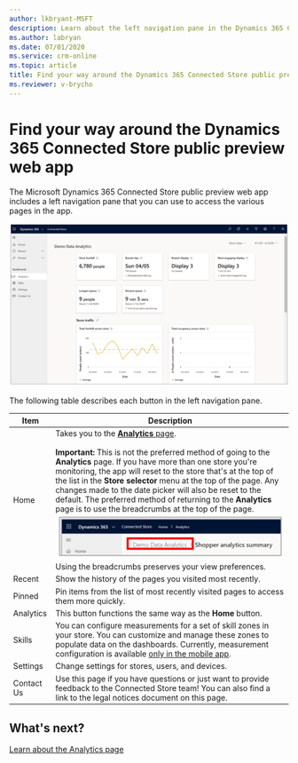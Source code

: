 ```yaml
---
author: lkbryant-MSFT
description: Learn about the left navigation pane in the Dynamics 365 Connected Store public preview web app
ms.author: labryan
ms.date: 07/01/2020
ms.service: crm-online
ms.topic: article
title: Find your way around the Dynamics 365 Connected Store public preview web app
ms.reviewer: v-brycho
---
```


# Find your way around the Dynamics 365 Connected Store public preview web app

The Microsoft Dynamics 365 Connected Store public preview web app includes a left navigation pane that you can use to access the various pages in the app.

![Left navigation pane](media/navigation.PNG "Left navigation pane")

The following table describes each button in the left navigation pane.

|Item|Description|
|-----------------|-----------------------------------------------------------|
|Home|Takes you to the [**Analytics** page](web-app-get-insights.md).<br><br>**Important:** This is not the preferred method of going to the **Analytics** page. If you have more than one store you're monitoring, the app will reset to the store that's at the top of the list in the **Store selector** menu at the top of the page. Any changes made to the date picker will also be reset to the default. The preferred method of returning to the **Analytics** page is to use the breadcrumbs at the top of the page.<br>![Breadcrumb example](media/analytics-49.PNG "Breadcrumb example")<br>Using the breadcrumbs preserves your view preferences.|
|Recent|Show the history of the pages you visited most recently.|
|Pinned|Pin items from the list of most recently visited pages to access them more quickly.|
|Analytics|This button functions the same way as the **Home** button.|
|Skills|You can configure measurements for a set of skill zones in your store. You can customize and manage these zones to populate data on the dashboards. Currently, measurement configuration is available [only in the mobile app](mobile-app-add-camera-skill-zones.md).|
|Settings|Change settings for stores, users, and devices.|
|Contact Us|Use this page if you have questions or just want to provide feedback to the Connected Store team! You can also find a link to the legal notices document on this page.| 

## What's next?

[Learn about the Analytics page](web-app-get-insights.md)
